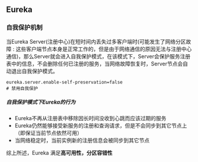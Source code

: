 ## Eureka

### 自我保护机制

当Eureka Server(注册中心)在短时间内丢失过多客户端时(可能发生了网络分区故障 : 这些客户端节点本身是正常工作的，但是由于网络通信的原因无法与注册中心通信)，那么Server就会进入自我保护模式，在该模式下，Server会保护服务注册表中的信息，不会删除任何已注册的服务，当网络故障恢复时，Server节点会自动退出自我保护模式。

```properties
eureka.server.enable-self-preservation=false 
# 禁用自我保护
```

##### 自我保护模式下Eureka的行为

* Eureka不再从注册表中移除因长时间没收到心跳而应该过期的服务
* Eureka仍然能够接受新服务的注册和查询请求，但是不会同步到其它节点上（即保证当前节点依然可用）
* 当网络稳定时，当前实例新的注册信息会被同步到其它节点

综上所述，Eureka 满足**高可用性，分区容错性**

